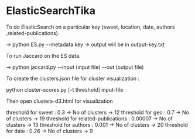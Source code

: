 # ElasticSearchTika
To do ElasticSearch on a particular key (sweet, location, date, authors ,related-publications). 

-> python ES.py --metadata key
		-> output will be in output-key.txt

To run Jaccard on the ES data.

-> python jaccard.py --input (input file) --out (output file)


To create the clusters.json file for cluster visualization :

python cluster-scores.py [-t threshold] input-file


Then open clusters-d3.html for visualization


threshold for sweet 				: 0.3 -> No of clusters -> 12
threshold for geo 					: 0.7 -> No of clusters -> 19
threshold for related-publications	: 0.00007 -> No of clusters -> 13
threshold for authors 				: 0.001 -> No of clusters -> 20
threshold for date 					: 0.26 -> No of clusters -> 9
